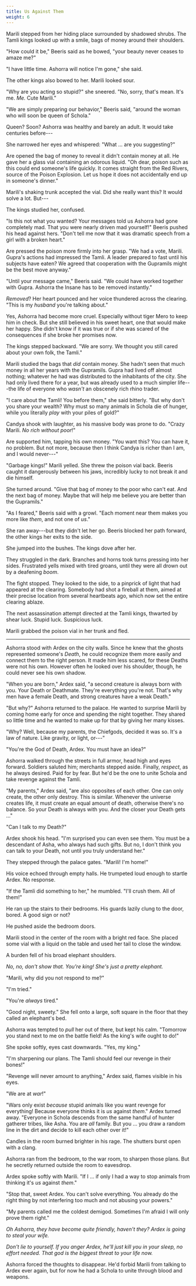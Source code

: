 ```yaml
---
title: Us Against Them
weight: 6
---
```

Marili stepped from her hiding place surrounded by shadowed shrubs. The Tamli kings looked up with a smile, bags of money around their shoulders.

"How could it be," Beeris said as he bowed, "your beauty never ceases to amaze me?"

"I have little time. Ashorra will notice I'm gone," she said.

The other kings also bowed to her. Marili looked sour.

"Why are you acting so stupid?" she sneered. "No, sorry, that's mean. It's me. _Me._ Cute Marili."

"We are simply preparing our behavior," Beeris said, "around the woman who will soon be queen of Schola."

Queen? Soon? Ashorra was healthy and barely an adult. It would take centuries before---

She narrowed her eyes and whispered: "What ... are you suggesting?"

Are opened the bag of money to reveal it didn't contain money at all. He gave her a glass vial containing an odorous liquid. "Oh dear, poison such as this could end someone's life quickly. It comes straight from the Red Rivers, source of the Poison Explosion. Let us hope it does not accidentally end up in someone's dinner."

Marili's shaking trunk accepted the vial. Did she really want this? It would solve a lot. But---

The kings studied her, confused.

"Is this not what you wanted? Your messages told us Ashorra had gone completely mad. That you were nearly driven mad yourself!" Beeris pushed his head against hers. "Don't tell me now that it was dramatic speech from a girl with a broken heart."

Are pressed the poison more firmly into her grasp. "We had a vote, Marili. Gupra's actions had impressed the Tamli. A leader prepared to fast until his subjects have eaten? We agreed that cooperation with the Gupramils might be the best move anyway."

"Until your message came," Beeris said. "We could have worked together with Gupra. Ashorra the Insane has to be removed instantly."

_Removed_? Her heart pounced and her voice thundered across the clearing. "This is my _husband_ you're talking about."

Yes, Ashorra had become more cruel. Especially without tiger Mero to keep him in check. But she still believed in his sweet heart, one that would make her happy. She didn't know if it was true or if she was scared of the consequences if she broke her promises now.

The kings stepped backward. "We are sorry. We thought you still cared about your own folk, the Tamli."

Marili studied the bags that _did_ contain money. She hadn't seen that much money in all her years with the Gupramils. Gupra had lived off almost nothing; whatever he had was distributed to the inhabitants of the city. She had only lived there for a year, but was already used to a much simpler life---the life of everyone who _wasn't_ an obscenely rich rhino trader.

"I care about the Tamli! You before them," she said bitterly. "But why don't you share your wealth? Why must so many animals in Schola die of hunger, while you literally _play_ with your piles of gold?"

Candya shook with laughter, as his massive body was prone to do. "Crazy Marili. _No rich without poor_!"

Are supported him, tapping his own money. "You want this? You can have it, no problem. But not more, because then I think Candya is richer than I am, and I would never---"

"Garbage kings!" Marili yelled. She threw the poison vial back. Beeris caught it dangerously between his jaws, incredibly lucky to not break it and die himself.

She turned around. "Give that bag of money to the poor who can't eat. And the next bag of money. Maybe that will help me believe you are better than the Gupramils."

"As I feared," Beeris said with a growl. "Each moment near them makes you more like _them_, and not one of _us_."

She ran away---but they didn't let her go. Beeris blocked her path forward, the other kings her exits to the side.

She jumped into the bushes. The kings dove after her.

They struggled in the dark. Branches and horns took turns pressing into her sides. Frustrated yells mixed with tired groans, until they were all drown out by a deafening _boom_.

The fight stopped. They looked to the side, to a pinprick of light that had appeared at the clearing. Somebody had shot a fireball at them, aimed at their precise location from several heartbeats ago, which now set the entire clearing ablaze.

The next assassination attempt directed at the Tamli kings, thwarted by shear luck. Stupid luck. Suspicious luck.

Marili grabbed the poison vial in her trunk and fled.

___

Ashorra stood with Ardex on the city walls. Since he knew that the ghosts represented someone's _Death_, he could recognize them more easily and connect them to the right person. It made him less scared, for these Deaths were not his own. However often he looked over his shoulder, though, he could never see his own shadow.

"When you are born," Ardex said, "a second creature is always born with you. Your Death or Deathmate. They're everything you're not. That's why men have a female Death, and strong creatures have a weak Death."

"But why?" Ashorra returned to the palace. He wanted to surprise Marili by coming home early for once and spending the night together. They shared so little time and he wanted to make up for that by giving her many kisses.

"Why? Well, because my parents, the Chiefgods, decided it was so. It's a law of nature. Like gravity, or light, or---"

"You're the God of Death, Ardex. You must have an idea?"

Ashorra walked through the streets in full armor, head high and eyes forward. Soldiers saluted him; merchants stepped aside. Finally, _respect_, as he always desired. Paid for by fear. But he'd be the one to unite Schola and take revenge against the Tamli.

"My parents," Ardex said, "are also opposites of each other. One can only create, the other only destroy. This is similar. Whenever the universe creates life, it must create an equal amount of death, otherwise there's no balance. So your Death is always with you. And the closer your Death gets ..."

"Can I talk to my Death?"

Ardex shook his head. "I'm surprised you can even see them. You must be a descendant of Asha, who always had such gifts. But no, I don't think you can talk to your Death, not until you truly understand her."

They stepped through the palace gates. "Marili! I'm home!"

His voice echoed through empty halls. He trumpeted loud enough to startle Ardex. No response.

"If the Tamli did something to her," he mumbled. "I'll crush them. All of them!"

He ran up the stairs to their bedrooms. His guards lazily clung to the door, bored. A good sign or not?

He pushed aside the bedroom doors.

Marili stood in the center of the room with a bright red face. She placed some vial with a liquid on the table and used her tail to close the window.

A burden fell of his broad elephant shoulders. 

_No, no, don't show that. You're king! She's just a pretty elephant._

"Marili, why did you not respond to me?"

"I'm tried."

"You're _always_ tired."

"Good night, sweety." She fell onto a large, soft square in the floor that they called an elephant's bed.

Ashorra was tempted to _pull_ her out of there, but kept his calm. "Tomorrow you stand next to me on the battle field! As the king's wife ought to do!"

She spoke softly, eyes cast downwards. "Yes, my king."

"I'm sharpening our plans. The Tamli should feel our revenge in their bones!"

"Revenge will never amount to anything," Ardex said, flames visible in his eyes.

"We are at _war_!"

"Wars only exist _because_ stupid animals like you want revenge for everything! Because everyone thinks it is _us_ against _them_." Ardex turned away. "Everyone in Schola descends from the same handful of hunter gatherer tribes, like Asha. You are _all_ family. But you ... you draw a random line in the dirt and decide to kill each other over it!"

Candles in the room burned brighter in his rage. The shutters burst open with a clang.

Ashorra ran from the bedroom, to the war room, to sharpen those plans. But he secretly returned outside the room to eavesdrop.

Ardex spoke softly with Marili. "If I ... if only I had a way to stop animals from thinking it's _us_ against _them_."

"Stop that, sweet Ardex. You can't solve everything. You already do the right thing by not interfering too much and not abusing your powers."

"My parents called me the coldest demigod. Sometimes I'm afraid I will only prove them right."

_Oh Ashorra, they have become quite friendly, haven't they? Ardex is going to steal your wife._

_Don't lie to yourself. If you anger Ardex, he'll just kill you in your sleep, no effort needed. That god is the biggest threat to your life now._

Ashorra forced the thoughts to disappear. He'd forbid Marili from talking to Ardex ever again, but for now he had a Schola to unite through blood and weapons.